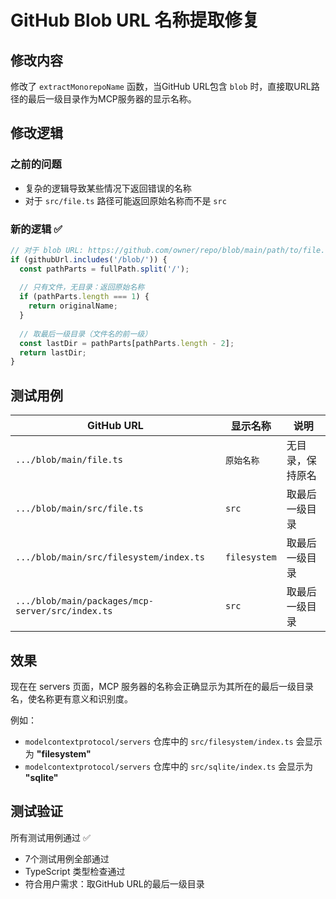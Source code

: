 # GitHub Blob URL 名称提取修复

## 修改内容

修改了 `extractMonorepoName` 函数，当GitHub URL包含 `blob` 时，直接取URL路径的最后一级目录作为MCP服务器的显示名称。

## 修改逻辑

### 之前的问题
- 复杂的逻辑导致某些情况下返回错误的名称
- 对于 `src/file.ts` 路径可能返回原始名称而不是 `src`

### 新的逻辑 ✅
```typescript
// 对于 blob URL: https://github.com/owner/repo/blob/main/path/to/file.ts
if (githubUrl.includes('/blob/')) {
  const pathParts = fullPath.split('/');
  
  // 只有文件，无目录：返回原始名称
  if (pathParts.length === 1) {
    return originalName;
  }
  
  // 取最后一级目录（文件名的前一级）
  const lastDir = pathParts[pathParts.length - 2];
  return lastDir;
}
```

## 测试用例

| GitHub URL | 显示名称 | 说明 |
|------------|----------|------|
| `.../blob/main/file.ts` | `原始名称` | 无目录，保持原名 |
| `.../blob/main/src/file.ts` | `src` | 取最后一级目录 |
| `.../blob/main/src/filesystem/index.ts` | `filesystem` | 取最后一级目录 |
| `.../blob/main/packages/mcp-server/src/index.ts` | `src` | 取最后一级目录 |

## 效果

现在在 servers 页面，MCP 服务器的名称会正确显示为其所在的最后一级目录名，使名称更有意义和识别度。

例如：
- `modelcontextprotocol/servers` 仓库中的 `src/filesystem/index.ts` 会显示为 **"filesystem"**
- `modelcontextprotocol/servers` 仓库中的 `src/sqlite/index.ts` 会显示为 **"sqlite"**

## 测试验证

所有测试用例通过 ✅
- 7个测试用例全部通过
- TypeScript 类型检查通过
- 符合用户需求：取GitHub URL的最后一级目录